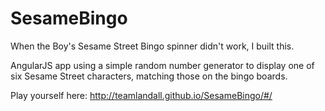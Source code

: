 # SesameBingo

When the Boy's Sesame Street Bingo spinner didn't work, I built this. 

AngularJS app using a simple random number generator to display one of six Sesame Street characters, matching those on the bingo boards. 

Play yourself here: http://teamlandall.github.io/SesameBingo/#/
